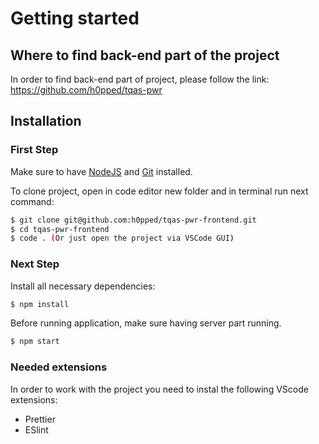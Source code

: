 # Getting started

## Where to find back-end part of the project 

In order to find back-end part of project, please follow the link: https://github.com/h0pped/tqas-pwr

## Installation

### First Step

Make sure to have [NodeJS](https://nodejs.org/uk/) and [Git](https://git-scm.com/downloads) installed. 

To clone project, open in code editor new folder and in terminal run next command:


```bash
$ git clone git@github.com:h0pped/tqas-pwr-frontend.git
$ cd tqas-pwr-frontend
$ code . (Or just open the project via VSCode GUI)
```

### Next Step

Install all necessary dependencies:

```bash
$ npm install
```

Before running application, make sure having server part running.

```bash
$ npm start
```

### Needed extensions

In order to work with the project you need to instal the following VScode extensions:

- Prettier
- ESlint
